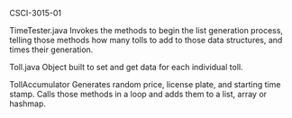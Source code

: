 CSCI-3015-01

TimeTester.java
Invokes the methods to begin the list generation process, telling those methods how many tolls to add to those data structures, and times their generation.

Toll.java
Object built to set and get data for each individual toll.

TollAccumulator 
Generates random price, license plate, and starting time stamp.  Calls those methods in a loop and adds them to a list, array or hashmap.
